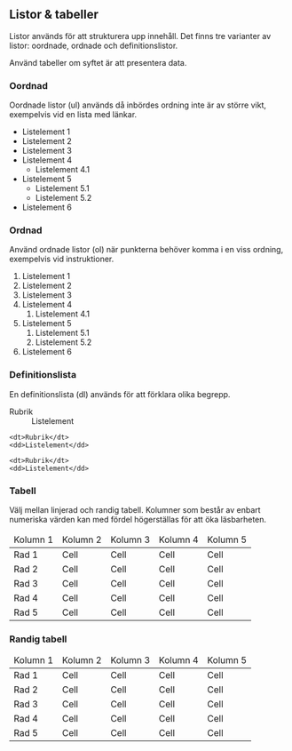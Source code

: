 ## Listor & tabeller
Listor används för att strukturera upp innehåll. Det finns tre varianter av listor: oordnade, ordnade och definitionslistor.

Använd tabeller om syftet är att presentera data.

### Oordnad
Oordnade listor (ul) används då inbördes ordning inte är av större vikt, exempelvis vid en lista med länkar.  

<div class="example-block bg-light">
<ul>
    <li>Listelement 1</li>
    <li>Listelement 2</li>
    <li>Listelement 3</li>
    <li>
        Listelement 4
        <ul>
            <li>Listelement 4.1</li>
        </ul>
    </li>
    <li>
        Listelement 5
        <ul>
            <li>Listelement 5.1</li>
            <li>Listelement 5.2</li>
        </ul>
    </li>
    <li>Listelement 6</li>
</ul>
</div>

### Ordnad
Använd ordnade listor (ol) när punkterna behöver komma i en viss ordning, exempelvis vid instruktioner. 

<div class="example-block bg-light">
<ol>
    <li>Listelement 1</li>
    <li>Listelement 2</li>
    <li>Listelement 3</li>
    <li>
        Listelement 4
        <ol>
            <li>Listelement 4.1</li>
        </ol>
    </li>
    <li>
        Listelement 5
        <ol>
            <li>Listelement 5.1</li>
            <li>Listelement 5.2</li>
        </ol>
    </li>
    <li>Listelement 6</li>
</ol>
</div>

### Definitionslista
En definitionslista (dl) används för att förklara olika begrepp. 

<div class="example-block bg-light">
<dl>
    <dt>Rubrik</dt>
    <dd>Listelement</dd>
    
    <dt>Rubrik</dt>
    <dd>Listelement</dd>
    
    <dt>Rubrik</dt>
    <dd>Listelement</dd>
</dl>
</div>

### Tabell
Välj mellan linjerad och randig tabell. Kolumner som består av enbart numeriska värden kan med fördel högerställas för att öka läsbarheten.

<div class="example-block bg-light">
    <table class="table">
        <thead>
            <td>Kolumn 1</td>
            <td>Kolumn 2</td>
            <td>Kolumn 3</td>
            <td>Kolumn 4</td>
            <td>Kolumn 5</td>
        </thead>
        <tr>
            <td>Rad 1</td>
            <td>Cell</td>
            <td>Cell</td>
            <td>Cell</td>
            <td>Cell</td>
        </tr>
        <tr>
            <td>Rad 2</td>
            <td>Cell</td>
            <td>Cell</td>
            <td>Cell</td>
            <td>Cell</td>
        </tr>
        <tr>
            <td>Rad 3</td>
            <td>Cell</td>
            <td>Cell</td>
            <td>Cell</td>
            <td>Cell</td>
        </tr>
        <tr>
            <td>Rad 4</td>
            <td>Cell</td>
            <td>Cell</td>
            <td>Cell</td>
            <td>Cell</td>
        </tr>
        <tr>
            <td>Rad 5</td>
            <td>Cell</td>
            <td>Cell</td>
            <td>Cell</td>
            <td>Cell</td>
        </tr>
    </table>
</div>

### Randig tabell


<div class="example-block bg-light">
    <table class="table table-striped">
        <thead>
            <td>Kolumn 1</td>
            <td>Kolumn 2</td>
            <td>Kolumn 3</td>
            <td>Kolumn 4</td>
            <td>Kolumn 5</td>
        </thead>
        <tr>
            <td>Rad 1</td>
            <td>Cell</td>
            <td>Cell</td>
            <td>Cell</td>
            <td>Cell</td>
        </tr>
        <tr>
            <td>Rad 2</td>
            <td>Cell</td>
            <td>Cell</td>
            <td>Cell</td>
            <td>Cell</td>
        </tr>
        <tr>
            <td>Rad 3</td>
            <td>Cell</td>
            <td>Cell</td>
            <td>Cell</td>
            <td>Cell</td>
        </tr>
        <tr>
            <td>Rad 4</td>
            <td>Cell</td>
            <td>Cell</td>
            <td>Cell</td>
            <td>Cell</td>
        </tr>
        <tr>
            <td>Rad 5</td>
            <td>Cell</td>
            <td>Cell</td>
            <td>Cell</td>
            <td>Cell</td>
        </tr>
    </table>
</div>
